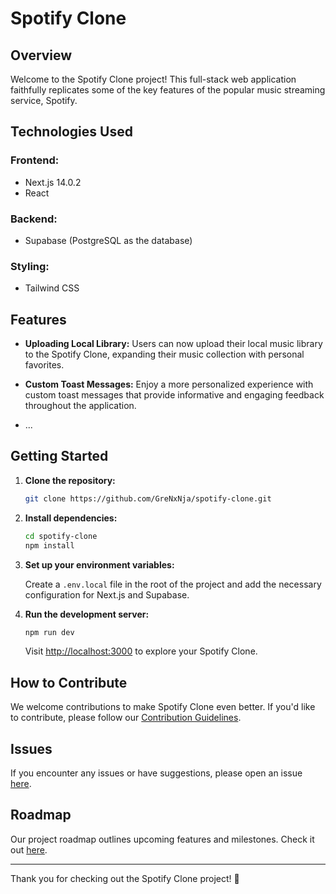 # Spotify Clone

## Overview

Welcome to the Spotify Clone project! This full-stack web application faithfully replicates some of the key features of the popular music streaming service, Spotify.

## Technologies Used

### Frontend:

- Next.js 14.0.2
- React

### Backend:

- Supabase (PostgreSQL as the database)

### Styling:

- Tailwind CSS

## Features

- **Uploading Local Library:** Users can now upload their local music library to the Spotify Clone, expanding their music collection with personal favorites.

- **Custom Toast Messages:** Enjoy a more personalized experience with custom toast messages that provide informative and engaging feedback throughout the application.

- ...

## Getting Started

1. **Clone the repository:**

   ```bash
   git clone https://github.com/GreNxNja/spotify-clone.git
   ```

2. **Install dependencies:**

   ```bash
   cd spotify-clone
   npm install
   ```

3. **Set up your environment variables:**

   Create a `.env.local` file in the root of the project and add the necessary configuration for Next.js and Supabase.

4. **Run the development server:**

   ```bash
   npm run dev
   ```

   Visit [http://localhost:3000](http://localhost:3000) to explore your Spotify Clone.

## How to Contribute

We welcome contributions to make Spotify Clone even better. If you'd like to contribute, please follow our [Contribution Guidelines](link-to-contribution-guidelines).

## Issues

If you encounter any issues or have suggestions, please open an issue [here](link-to-issues).

## Roadmap

Our project roadmap outlines upcoming features and milestones. Check it out [here](link-to-roadmap).

---

Thank you for checking out the Spotify Clone project! 🚀
